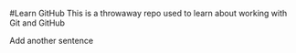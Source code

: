 #Learn GitHub
This is a throwaway repo used to learn about working with Git and GitHub

Add another sentence
